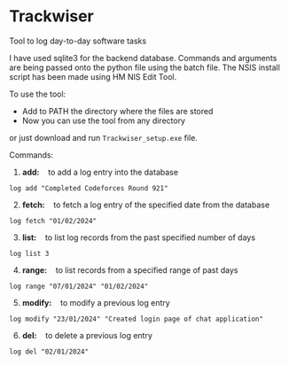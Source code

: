# Trackwiser

Tool to log day-to-day software tasks

I have used sqlite3 for the backend database. Commands and arguments are being passed onto the python file using the batch file. The NSIS install script has been made using HM NIS Edit Tool.

To use the tool:

- Add to PATH the directory where the files are stored
- Now you can use the tool from any directory

or just download and run `Trackwiser_setup.exe` file.

Commands:

1. **add:** &nbsp;&nbsp; to add a log entry into the database

```
log add "Completed Codeforces Round 921"
```

2. **fetch:** &nbsp;&nbsp; to fetch a log entry of the specified date from the database

```
log fetch "01/02/2024"
```

3. **list:** &nbsp;&nbsp; to list log records from the past specified number of days

```
log list 3
```

4. **range:** &nbsp;&nbsp; to list records from a specified range of past days

```
log range "07/01/2024" "01/02/2024"
```

5. **modify:** &nbsp;&nbsp; to modify a previous log entry

```
log modify "23/01/2024" "Created login page of chat application"
```

6. **del:** &nbsp;&nbsp; to delete a previous log entry

```
log del "02/01/2024"
```
